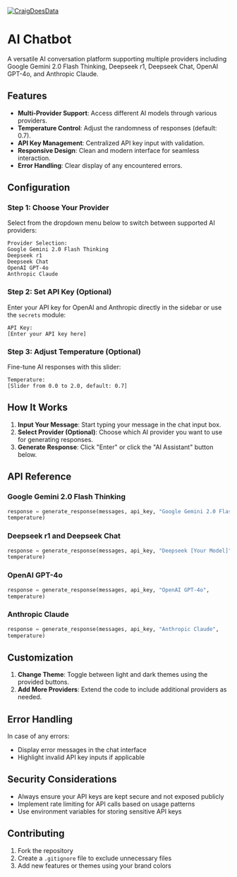[![CraigDoesData][logo]][link]

[logo]: https://github.com/thecraigd/Python_SQL/raw/master/img/logo.png
[link]: https://www.craigdoesdata.com/

# AI Chatbot

A versatile AI conversation platform supporting multiple providers 
including Google Gemini 2.0 Flash Thinking, Deepseek r1, Deepseek Chat, OpenAI 
GPT-4o, and Anthropic Claude.

## Features

- **Multi-Provider Support**: Access different AI models through various 
providers.
- **Temperature Control**: Adjust the randomness of responses (default: 
0.7).
- **API Key Management**: Centralized API key input with validation.
- **Responsive Design**: Clean and modern interface for seamless 
interaction.
- **Error Handling**: Clear display of any encountered errors.

## Configuration

### Step 1: Choose Your Provider
Select from the dropdown menu below to switch between supported AI 
providers:

```
Provider Selection:
Google Gemini 2.0 Flash Thinking
Deepseek r1
Deepseek Chat
OpenAI GPT-4o
Anthropic Claude
```

### Step 2: Set API Key (Optional)
Enter your API key for OpenAI and Anthropic directly in the sidebar or use 
the `secrets` module:

```
API Key:
[Enter your API key here]
```

### Step 3: Adjust Temperature (Optional)
Fine-tune AI responses with this slider:

```
Temperature:
[Slider from 0.0 to 2.0, default: 0.7]
```

## How It Works

1. **Input Your Message**: Start typing your message in the chat input 
box.
2. **Select Provider (Optional)**: Choose which AI provider you want 
to use for generating responses.
3. **Generate Response**: Click "Enter" or click the "AI Assistant" button 
below.

## API Reference

### Google Gemini 2.0 Flash Thinking
```python
response = generate_response(messages, api_key, "Google Gemini 2.0 Flash Thinking", 
temperature)
```

### Deepseek r1 and Deepseek Chat
```python
response = generate_response(messages, api_key, "Deepseek [Your Model]", 
temperature)
```

### OpenAI GPT-4o
```python
response = generate_response(messages, api_key, "OpenAI GPT-4o", 
temperature)
```

### Anthropic Claude
```python
response = generate_response(messages, api_key, "Anthropic Claude", 
temperature)
```

## Customization

1. **Change Theme**: Toggle between light and dark themes using the 
provided buttons.
2. **Add More Providers**: Extend the code to include additional providers 
as needed.

## Error Handling

In case of any errors:
- Display error messages in the chat interface
- Highlight invalid API key inputs if applicable

## Security Considerations

- Always ensure your API keys are kept secure and not exposed publicly
- Implement rate limiting for API calls based on usage patterns
- Use environment variables for storing sensitive API keys

## Contributing

1. Fork the repository
2. Create a `.gitignore` file to exclude unnecessary files
3. Add new features or themes using your brand colors
